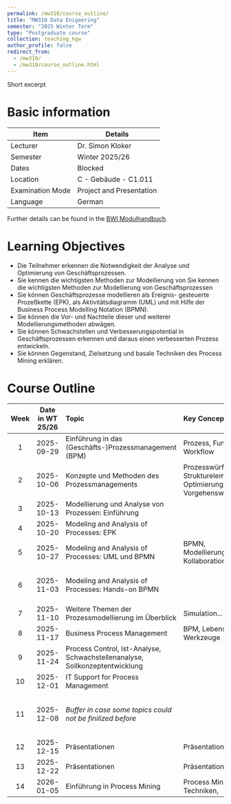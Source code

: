 ```yaml
---
permalink: /mw310/course_outline/
title: "MW310 Data Enigeering"
semester: "2025 Winter Term"
type: "Postgraduate course"
collection: teaching_hgw
author_profile: false
redirect_from: 
  - /mw310/
  - /mw310/course_outline.html
---
```


Short excerpt



Basic information
======

| Item               | Details                      |
|--------------------|------------------------------|
| Lecturer           | Dr. Simon Kloker             |
| Semester           | Winter 2025/26               |
| Dates              | Blocked                      |
| Location           | C - Gebäude - C1.011         |
| Examination Mode   | Project and Presentation     |
| Language           | German                       |

Further details can be found in the [BWI Modulhandbuch](https://www.hwg-lu.de/fileadmin/user_upload/fachbereiche/fachbereich-3/Wirtschaftsinformatik/Downloads/BWI_Modulhandbuch.pdf). 

Learning Objectives
======


* Die Teilnehmer erkennen die Notwendigkeit der Analyse und Optimierung von Geschäftsprozessen.
* Sie kennen die wichtigsten Methoden zur Modellierung von Sie kennen die wichtigsten Methoden zur Modellierung von Geschäftsprozessen
* Sie können Geschäftsprozesse modellieren als Ereignis- gesteuerte Prozeßkette (EPK), als Aktivitätsdiagramm (UML) und mit Hilfe der Business Process Modelling Notation (BPMN).
* Sie können die Vor- und Nachteile dieser und weiterer Modellierungsmethoden abwägen.
* Sie können Schwachstellen und Verbesserungspotential in Geschäftsprozessen erkennen und daraus einen verbesserten Prozess entwickeln.
* Sie können Gegenstand, Zielsetzung und basale Techniken des Process Mining erklären.


Course Outline
======

| Week | Date in WT 25/26 | Topic | Key Concepts | Notes |
|:-----:|:------------:|:-----------------------------------------------|:-----------------------------------------------|:-----------------------------------------------|
| 1 | 2025-09-29 | Einführung in das (Geschäfts-)Prozessmanagement (BPM) | Prozess, Funktion, Workflow |  |
| 2 | 2025-10-06 | Konzepte und Methoden des Prozessmanagements | Prozesswürfel und Strukturelemente, Optimierungsansätze, Vorgehensweisen |  |
| 3 | 2025-10-13 | Modellierung und Analyse von Prozessen: Einführung  | |  |
| 4 | 2025-10-20 | Modeling and Analysis of Processes: EPK | | |
| 5 | 2025-10-27 | Modeling and Analysis of Processes: UML und BPMN | BPMN, Modellierungselemente, Kollaboration | |
| 6 | 2025-11-03 | Modeling and Analysis of Processes: Hands-on BPMN |  | Details and Topics for Project (Examination) |
| 7 | 2025-11-10 | Weitere Themen der Prozessmodellierung im Überblick | Simulation... |  |
| 8 | 2025-11-17 | Business Process Management | BPM, Lebenszyklus, Werkzeuge |  |
| 9 | 2025-11-24 | Process Control, Ist-Analyse, Schwachstellenanalyse, Sollkonzeptentwicklung | | |
| 10 | 2025-12-01 | IT Support for Process Management |  |  |
| 11 | 2025-12-08 | *Buffer in case some topics could not be finilized before* |  | Possibility to discuss open questions regarding the Project. |
| 12 | 2025-12-15 | Präsentationen | Präsentation, Feedback | |
| 13 | 2025-12-22 | Präsentationen | Präsentation, Feedback | |
| 14 | 2026-01-05 | Einführung in Process Mining | Process Mining, Techniken, | ||